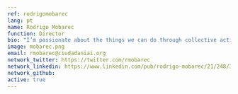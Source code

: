 ```yaml
---
ref: rodrigomobarec
lang: pt
name: Rodrigo Mobarec
function: Director
bio: "I’m passionate about the things we can do through collective action, Ciudadanía Inteligente, and everything that is left to do #socialinnovation #sustainabledevelopment #family"
image: mobarec.png
email: rmobarec@ciudadaniai.org
network_twitter: https://twitter.com/rmobarec
network_linkedin: https://www.linkedin.com/pub/rodrigo-mobarec/21/248/347
network_github:
active: true
---
```

